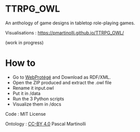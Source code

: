 # TTRPG_OWL
An anthology of game designs in tabletop role-playing games.

Visualisations : https://pmartinolli.github.io/TTRPG_OWL/

(work in progress)

# How to

- Go to [WebProtégé](https://webprotege.stanford.edu/) and Download as RDF/XML.
- Open the ZIP produced and extract the .owl file
- Rename it input.owl 
- Put it in /data
- Run the 3 Python scripts
- Visualize them in /docs

Code : MIT License

Ontology : [CC-BY 4.0](https://creativecommons.org/licenses/by/4.0/deed.en) Pascal Martinolli
